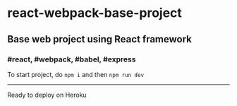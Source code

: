 # react-webpack-base-project

## Base web project using React framework

### #react, #webpack, #babel, #express

To start project, do `npm i` and then `npm run dev`

---------
Ready to deploy on Heroku